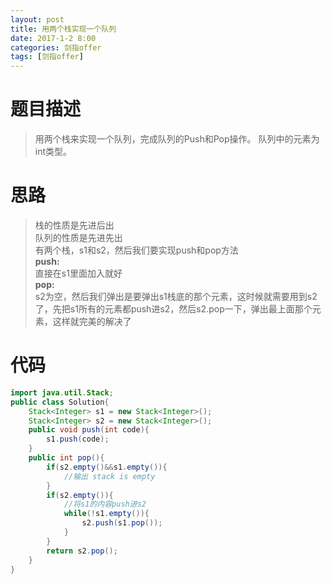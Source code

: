 ```yaml
---
layout: post
title: 用两个栈实现一个队列
date: 2017-1-2 8:00
categories: 剑指offer
tags: [剑指offer]
---
```

# 题目描述
> 用两个栈来实现一个队列，完成队列的Push和Pop操作。 队列中的元素为int类型。

# 思路
> 栈的性质是先进后出 <br>
> 队列的性质是先进先出<br>
> 有两个栈，s1和s2，然后我们要实现push和pop方法 <br>
> **push:**<br>
> 直接在s1里面加入就好<br>
> **pop:** <br>
> s2为空，然后我们弹出是要弹出s1栈底的那个元素，这时候就需要用到s2了，先把s1所有的元素都push进s2，然后s2.pop一下，弹出最上面那个元素，这样就完美的解决了

# 代码
```java
import java.util.Stack;
public class Solution{
	Stack<Integer> s1 = new Stack<Integer>();
	Stack<Integer> s2 = new Stack<Integer>();
	public void push(int code){
		s1.push(code);
	}
	public int pop(){
		if(s2.empty()&&s1.empty()){
			//输出 stack is empty
		}
		if(s2.empty()){
			//将s1的内容push进s2
			while(!s1.empty()){
				s2.push(s1.pop());
			}
		}
		return s2.pop();
	}
}
```